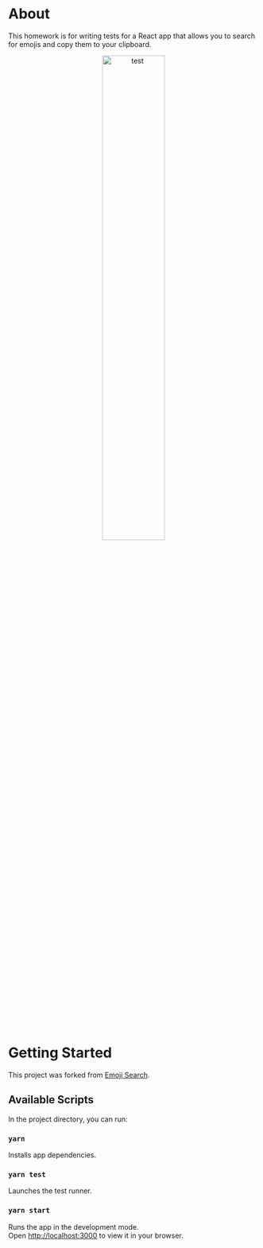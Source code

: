 # About

This homework is for writing tests for a React app that allows you to search for emojis and copy them to your clipboard.

<div align="center">
<img src="https://github-production-user-asset-6210df.s3.amazonaws.com/107824429/266040285-1a8f26ba-fed4-411a-b06c-8837afe1186d.png" alt="test" width="50%">

</div>

# Getting Started

This project was forked from [Emoji Search](https://github.com/direbunny/emoji-search).

## Available Scripts

In the project directory, you can run:

### `yarn`

Installs app dependencies.

### `yarn test`

Launches the test runner.

### `yarn start`

Runs the app in the development mode.\
Open [http://localhost:3000](http://localhost:3000) to view it in your browser.
